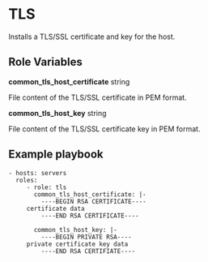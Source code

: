 # TLS

Installs a TLS/SSL certificate and key for the host.


## Role Variables

**common_tls_host_certificate** string

File content of the TLS/SSL certificate in PEM format.

**common_tls_host_key** string

File content of the TLS/SSL certificate key in PEM format.


## Example playbook

```
- hosts: servers
  roles:
     - role: tls
       common_tls_host_certificate: |-
         ----BEGIN RSA CERTIFICATE----
	 certificate data
         ----END RSA CERTIFICATE----

       common_tls_host_key: |-
         ----BEGIN PRIVATE RSA----
	 private certificate key data
         ----END RSA CERTIFIATE----
```
